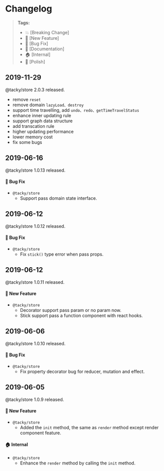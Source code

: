 # Changelog

> **Tags:**
> - :boom:       [Breaking Change]
> - :rocket:     [New Feature]
> - :bug:        [Bug Fix]
> - :memo:       [Documentation]
> - :house:      [Internal]
> - :nail_care:  [Polish]

## 2019-11-29
@tacky/store 2.0.3 released.

* remove `reset`
* remove domain `lazyLoad、destroy`
* support time travelling, add `undo、redo、getTimeTravelStatus`
* enhance inner updating rule
* support graph data structure
* add transcation rule
* higher updating performance
* lower memory cost
* fix some bugs

## 2019-06-16
@tacky/store 1.0.13 released.

#### :bug: Bug Fix
* `@tacky/store`
  * Support pass domain state interface.

## 2019-06-12
@tacky/store 1.0.12 released.

#### :bug: Bug Fix
* `@tacky/store`
  * Fix `stick()` type error when pass props.

## 2019-06-12
@tacky/store 1.0.11 released.

#### :rocket: New Feature
* `@tacky/store`
  * Decorator support pass param or no param now.
  * Stick support pass a function component with react hooks.

## 2019-06-06
@tacky/store 1.0.10 released.

#### :bug: Bug Fix
* `@tacky/store`
  * Fix property decorator bug for reducer, mutation and effect.

## 2019-06-05
@tacky/store 1.0.9 released.

#### :rocket: New Feature
* `@tacky/store`
  * Added the `init` method, the same as `render` method except render component feature.

#### :house: Internal
* `@tacky/store`
  * Enhance the `render` method by calling the `init` method.

